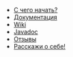 <ul class="main-menu-pages">
  <li><a href="{{ BASE_PATH }}/quick-start.html">С чего начать?</a></li>
  <li><a href="{{ BASE_PATH }}/documentation.html">Документация</a></li>
  <li><a href="https://github.com/codeborne/selenide/wiki" target="_blank">Wiki</a></li>
  <li><a href="{{ BASE_PATH }}/javadoc/2.4" target="_blank">Javadoc</a></li>
  <li><a href="{{ BASE_PATH }}/users.html">Отзывы</a></li>
  <li style="display:none;"><a href="{{ BASE_PATH }}/quotes.html">Что говорят о Selenide?</a></li>
  <li><a href="{{ BASE_PATH }}/contacts.html">Расскажи о себе!</a></li>
  <li style="display:none;"><a href="{{ BASE_PATH }}/thanks.html">Мы говорим спасибо</a></li>
</ul>

<h3 style="display:none">Блог</h3>
<div class="archive" style="display:none">
  {% assign posts_collate = site.posts %}
  {% include JB/posts_collate %}
  <a href="{{ BASE_PATH }}/archive.html" class="right small">Блог</a>
</div>
